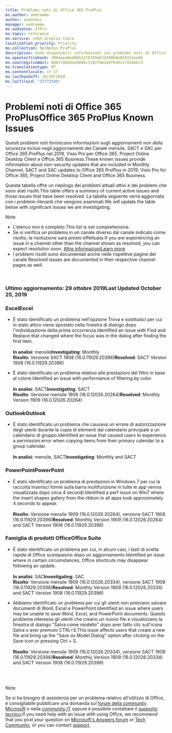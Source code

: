 ```yaml
---
title: Problemi noti di Office 365 ProPlus
ms.author: andrewmo
author: anankani
manager: andrewmo
ms.audience: ITPro
ms.topic: reference
ms.service: o365-proplus-itpro
localization_priority: Priority
ms.collection: RelNotes_ProPlus
description: Sono disponibili informazioni sui problemi noti di Office 365 ProPlus
ms.openlocfilehash: 3904aea8e406522f6789abf2448b8e829311ea9b
ms.sourcegitcommit: 0d87cddebea5866c31827bb1dd7636c1743deb73
ms.translationtype: HT
ms.contentlocale: it-IT
ms.lasthandoff: 10/29/2019
ms.locfileid: "37772549"
---
```

# <a name="office-365-proplus-known-issues"></a><span data-ttu-id="a884a-103">Problemi noti di Office 365 ProPlus</span><span class="sxs-lookup"><span data-stu-id="a884a-103">Office 365 ProPlus Known Issues</span></span>

<span data-ttu-id="a884a-104">Questi problemi noti forniscono informazioni sugli aggiornamenti non della sicurezza inclusi negli aggiornamenti del Canale mensile, SACT e SAC per Office 365 ProPlus nel 2019, Visio Pro per Office 365, Project Online Desktop Client e Office 365 Business.</span><span class="sxs-lookup"><span data-stu-id="a884a-104">These known issues provide information about non-security updates that are included in Monthly Channel, SACT and SAC updates to Office 365 ProPlus in 2019, Visio Pro for Office 365, Project Online Desktop Client and Office 365 Business.</span></span>

<span data-ttu-id="a884a-105">Questa tabella offre un riepilogo dei problemi attuali attivi e dei problemi che sono stati risolti.</span><span class="sxs-lookup"><span data-stu-id="a884a-105">This table offers a summary of current active issues and those issues that have been resolved.</span></span>  <span data-ttu-id="a884a-106">La tabella seguente verrà aggiornata con i problemi rilevanti che vengono esaminati.</span><span class="sxs-lookup"><span data-stu-id="a884a-106">We will update the table below with significant issues we are investigating.</span></span>

> [!NOTE]
>- <span data-ttu-id="a884a-107">L'elenco non è completo.</span><span class="sxs-lookup"><span data-stu-id="a884a-107">This list is not comprehensive.</span></span>
>- <span data-ttu-id="a884a-108">Se si verifica un problema in un canale diverso dal canale indicato come risolto, la risoluzione sarà presto effettuata.</span><span class="sxs-lookup"><span data-stu-id="a884a-108">If you are experiencing an issue in a channel other than the channel shown as resolved, you can expect resolution soon.</span></span> [<span data-ttu-id="a884a-109">Altre informazioni</span><span class="sxs-lookup"><span data-stu-id="a884a-109">Learn more</span></span>](https://docs.microsoft.com/it-IT/DeployOffice/overview-of-update-channels-for-office-365-proplus#BKMK_SAC)
>- <span data-ttu-id="a884a-110">I problemi risolti sono documentati anche nelle rispettive pagine del canale.</span><span class="sxs-lookup"><span data-stu-id="a884a-110">Resolved issues are documented in their respective channel pages as well.</span></span>

<br>

### <a name="last-updated-october-29-2019"></a><span data-ttu-id="a884a-111">Ultimo aggiornamento: 29 ottobre 2019</span><span class="sxs-lookup"><span data-stu-id="a884a-111">Last Updated October 25, 2019</span></span>

### <a name="excel"></a><span data-ttu-id="a884a-112">Excel</span><span class="sxs-lookup"><span data-stu-id="a884a-112">Excel</span></span>
- <span data-ttu-id="a884a-113">È stato identificato un problema nell'opzione Trova e sostituisci per cui lo stato attivo viene spostato nella finestra di dialogo dopo l'individuazione della prima occorrenza.</span><span class="sxs-lookup"><span data-stu-id="a884a-113">Identified an issue with Find and Replace that changed where the focus was in the dialog after finding the first item.</span></span> <br><br>
<span data-ttu-id="a884a-114">**In analisi**: mensile</span><span class="sxs-lookup"><span data-stu-id="a884a-114">**Investigating**: Monthly</span></span> <br><span data-ttu-id="a884a-115">**Risolto**: Versione SACT 1908 (16.0.11929.20396)</span><span class="sxs-lookup"><span data-stu-id="a884a-115">**Resolved**: SACT Version 1908 (16.0.11929.20396)</span></span>

- <span data-ttu-id="a884a-116">È stato identificato un problema relativo alle prestazioni del filtro in base al colore.</span><span class="sxs-lookup"><span data-stu-id="a884a-116">Identified an issue with performance of filtering by color.</span></span> <br><br><span data-ttu-id="a884a-117">**In analisi**: SACT</span><span class="sxs-lookup"><span data-stu-id="a884a-117">**Investigating**: SACT</span></span> <br><span data-ttu-id="a884a-118">**Risolto**: Versione mensile 1909 (16.0.12026.20264)</span><span class="sxs-lookup"><span data-stu-id="a884a-118">**Resolved**: Monthly Version 1909 (16.0.12026.20264)</span></span>
### <a name="outlook"></a><span data-ttu-id="a884a-119">Outlook</span><span class="sxs-lookup"><span data-stu-id="a884a-119">Outlook</span></span>
- <span data-ttu-id="a884a-120">È stato identificato un problema che causava un errore di autorizzazione degli utenti durante la copia di elementi dal calendario principale a un calendario di gruppo.</span><span class="sxs-lookup"><span data-stu-id="a884a-120">Identified an issue that caused users to experience a permission error when copying items from their primary calendar to a group calendar.</span></span> <br> <br><span data-ttu-id="a884a-121">**In analisi**: mensile, SACT</span><span class="sxs-lookup"><span data-stu-id="a884a-121">**Investigating**: Monthly and SACT</span></span>
### <a name="powerpoint"></a><span data-ttu-id="a884a-122">PowerPoint</span><span class="sxs-lookup"><span data-stu-id="a884a-122">PowerPoint</span></span>
- <span data-ttu-id="a884a-123">È stato identificato un problema di prestazioni in Windows 7 per cui la raccolta Inserisci forme sulla barra multifunzione in tutte le app veniva visualizzata dopo circa 4 secondi.</span><span class="sxs-lookup"><span data-stu-id="a884a-123">Identified a perf issue on Win7 where the insert shapes gallery from the ribbon in all apps took approximately 4 seconds to appear.</span></span><br><br><span data-ttu-id="a884a-124">**Risolto**: Versione mensile 1909 (16.0.12026.20264), versione SACT 1908 (16.0.11929.20396)</span><span class="sxs-lookup"><span data-stu-id="a884a-124">**Resolved**: Monthly Version 1909 (16.0.12026.20264) and SACT Version 1908 (16.0.11929.20396)</span></span>

### <a name="office-suite"></a><span data-ttu-id="a884a-125">Famiglia di prodotti Office</span><span class="sxs-lookup"><span data-stu-id="a884a-125">Office Suite</span></span>
- <span data-ttu-id="a884a-126">È stato identificato un problema per cui, in alcuni casi, i tasti di scelta rapida di Office scompaiono dopo un aggiornamento.</span><span class="sxs-lookup"><span data-stu-id="a884a-126">Identified an issue where in certain circumstances, Office shortcuts may disappear following an update.</span></span><br><br><span data-ttu-id="a884a-127">**In analisi**: SAC</span><span class="sxs-lookup"><span data-stu-id="a884a-127">**Investigating**: SAC</span></span><br> <span data-ttu-id="a884a-128">**Risolto**: Versione mensile 1909 (16.0.12026.20334), versione SACT 1908 (16.0.11929.20396)</span><span class="sxs-lookup"><span data-stu-id="a884a-128">**Resolved**: Monthly Version 1909 (16.0.12026.20334) and SACT Version 1908 (16.0.11929.20396)</span></span>

- <span data-ttu-id="a884a-129">Abbiamo identificato un problema per cui gli utenti non potevano salvare documenti di Word, Excel e PowerPoint.</span><span class="sxs-lookup"><span data-stu-id="a884a-129">Identified an issue where users may be unable to save Word, Excel, and PowerPoint documents.</span></span>  <span data-ttu-id="a884a-130">Questo problema interessa gli utenti che creano un nuovo file e visualizzano la finestra di dialogo "Salva come modello" dopo aver fatto clic sull'icona Salva o aver premuto CTRL+S.</span><span class="sxs-lookup"><span data-stu-id="a884a-130">This issue affects users that create a new file and bring up the "Save as Model Dialog" option after clicking on the Save icon or pressing Ctrl + S.</span></span><br><br> <span data-ttu-id="a884a-131">**Risolto**: Versione mensile 1909 (16.0.12026.20334), versione SACT 1908 (16.0.11929.20396)</span><span class="sxs-lookup"><span data-stu-id="a884a-131">**Resolved**: Monthly Version 1909 (16.0.12026.20334) and SACT Version 1908 (16.0.11929.20396)</span></span>

<br>
<br>

> [!NOTE]
> <span data-ttu-id="a884a-132">Se si ha bisogno di assistenza per un problema relativo all'utilizzo di Office, è consigliabile pubblicare una domanda sul [forum della community Microsoft](https://answers.microsoft.com/) o nella [community IT](https://techcommunity.microsoft.com/) oppure è possibile contattare il [supporto tecnico](https://support.microsoft.com/contactus).</span><span class="sxs-lookup"><span data-stu-id="a884a-132">If you need help with an issue with using Office, we recommend that you post your question on [Microsoft's Answers forum](https://answers.microsoft.com/) or [Tech Community](https://techcommunity.microsoft.com/), or you can contact [support](https://support.microsoft.com/contactus).</span></span>
